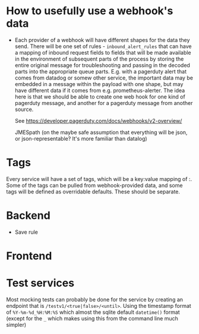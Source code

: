 # How to usefully use a webhook's data 
- Each provider of a webhook will have different shapes for the data
  they send. There will be one set of rules - `inbound_alert_rules`
  that can have a mapping of inbound request fields to fields that
  will be made available in the environment of subsequent parts of the
  process by storing the entire original message for troubleshooting
  and passing in the decoded parts into the appropriate queue
  parts. E.g. with a pagerduty alert that comes from datadog or somew
  other service, the important data may be embedded in a message
  within the payload with one shape, but may have different data if it
  comes from e.g. prometheus-alerter. The idea here is that we should
  be able to create one web hook for one kind of pagerduty message, and
  another for a pagerduty message from another source.
  
  See https://developer.pagerduty.com/docs/webhooks/v2-overview/
  
  JMESpath (on the maybe safe assumption that everything will be json, or
  json-representable? It's more familiar than datalog)

# Tags

Every service will have a set of tags, which will be a key:value
mapping of <string>:<string>. Some of the tags can be pulled from
webhook-provided data, and some tags will be defined as overridable
defaults. These should be separate.

# Backend

- Save rule


# Frontend


# Test services
Most mocking tests can probably be done for the service by creating an
endpoint that is `/testv1/<true|false>/<until>`. Using the timestamp format of 
`%Y-%m-%d_%H:%M:%S` which almost the sqlite default `datetime()` format (except
for the `_` which makes using this from the command line much simpler)
